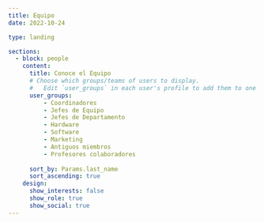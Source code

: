 ```yaml
---
title: Equipo
date: 2022-10-24

type: landing

sections:
  - block: people
    content:
      title: Conoce el Equipo
      # Choose which groups/teams of users to display.
      #   Edit `user_groups` in each user's profile to add them to one or more of these groups.
      user_groups:
          - Coordinadores
          - Jefes de Equipo
          - Jefes de Departamento
          - Hardware
          - Software
          - Marketing
          - Antiguos miembros
          - Profesores colaboradores
          
      sort_by: Params.last_name
      sort_ascending: true
    design:
      show_interests: false
      show_role: true
      show_social: true
---
```


